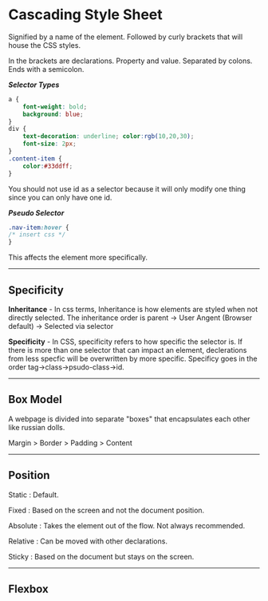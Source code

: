 # Cascading Style Sheet
Signified by a name of the element. Followed by curly brackets that will house the CSS styles. 

In the brackets are declarations. Property and value. Separated by colons. Ends with a semicolon.

***Selector Types***

```CSS
a {
    font-weight: bold;
    background: blue;
}
div {
    text-decoration: underline; color:rgb(10,20,30);
    font-size: 2px;
}
.content-item {
    color:#33ddff;
}
```
You should not use id as a selector because it will only modify one thing since you can only have one id.

***Pseudo Selector***
```CSS
.nav-item:hover {
/* insert css */
}
```
This affects the element more specifically.
___
## Specificity
**Inheritance** - In css terms, Inheritance is how elements are styled when not directly selected. The inheritance order is parent -> User Angent (Browser default) -> Selected via selector

**Specificity** - In CSS, specificity refers to how specific the selector is. If there is more than one selector that can impact an element, declerations from less specfic will be overwritten by more specific. Specificy goes in the order tag->class->psudo-class->id.
___
## Box Model
A webpage is divided into separate "boxes" that encapsulates each other like russian dolls.

Margin > Border > Padding > Content
___
## Position

Static : Default.

Fixed : Based on the screen and not the document position.

Absolute : Takes the element out of the flow. Not always recommended.

Relative : Can be moved with other declarations.

Sticky : Based on the document but stays on the screen.
___
## Flexbox